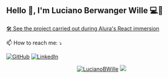 ## Hello :wave:, I'm Luciano Berwanger Wille :computer::space_invader:

<a href="https://infoflix.vercel.app/">:hammer_and_wrench: See the project carried out during Alura's React immersion</a>

:mailbox: How to reach me: :arrow_heading_down:

<a href="https://github.com/lucianobwille"><img src="https://img.shields.io/badge/-GitHub-000?style=flat-square&logo=Github&logoColor=white&link" alt="GitHub"></a>
<a href="https://www.linkedin.com/in/luciano-wille-080053186"><img src="https://img.shields.io/badge/LinkedIn-%230077B5.svg?&style=flat-square&logo=linkedin&logoColor=white" alt="LinkedIn">

<!--
### **Visitors on my profile**
![visitors](https://visitor-badge.laobi.icu/badge?page_id=LucianoBWille)
-->
<p align="center">  
  <a href="https://github.com/LucianoBWille"><img src="https://github-readme-stats.vercel.app/api?username=LucianoBWille&show_icons=true&theme=dracula&include_all_commits=true&count_private=true" alt="LucianoBWille"/></a>
  <a href="https://github.com/LucianoBWille"><img src="https://github-readme-stats.vercel.app/api/top-langs/?username=LucianoBWille&layout=compact&theme=dracula"/></a>
</p>

